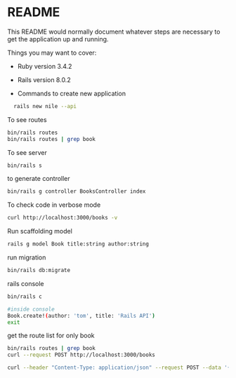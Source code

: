 # README

This README would normally document whatever steps are necessary to get the
application up and running.

Things you may want to cover:

* Ruby version
3.4.2

* Rails version
8.0.2

* Commands
 to create new application

 ```bash
   rails new nile --api
```

To see routes

```bash
bin/rails routes
bin/rails routes | grep book
```
To see server

```bash
bin/rails s
```

to generate controller
```bash
bin/rails g controller BooksController index
```

To check code in verbose mode

```bash
curl http://localhost:3000/books -v
```

Run scaffolding model
```bash
rails g model Book title:string author:string
```

run migration
```bash
bin/rails db:migrate
```

rails console

```bash
bin/rails c

#inside console
Book.create!(author: 'tom', title: 'Rails API')
exit
```

get the route list for only book

```bash
bin/rails routes | grep book
curl --request POST http://localhost:3000/books

curl --header "Content-Type: application/json" --request POST --data '{"author": "James", "title": "a book"}' http://localhost:3000/books -v
```
